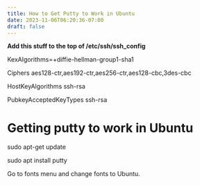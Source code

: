 ```yaml
---
title: How to Get Putty to Work in Ubuntu
date: 2023-11-06T06:20:36-07:00
draft: false
---
```

**Add this stuff to the top of /etc/ssh/ssh_config**

KexAlgorithms=+diffie-hellman-group1-sha1

Ciphers aes128-ctr,aes192-ctr,aes256-ctr,aes128-cbc,3des-cbc

HostKeyAlgorithms ssh-rsa

PubkeyAcceptedKeyTypes ssh-rsa

# Getting putty to work in Ubuntu

sudo apt-get update

sudo apt install putty

Go to fonts menu and change fonts to Ubuntu.
